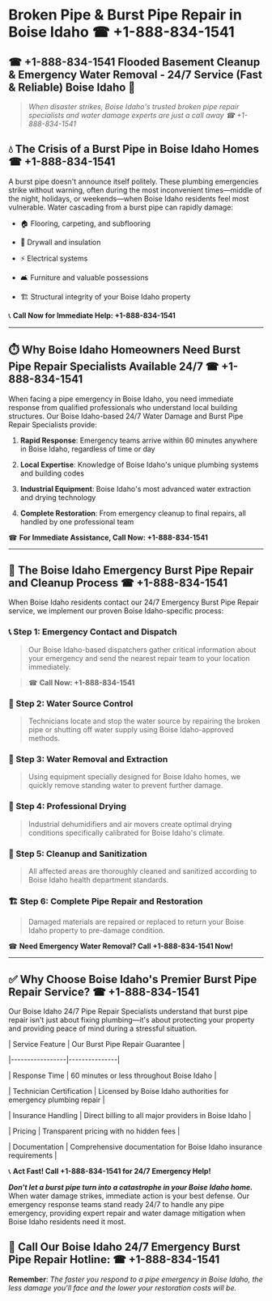 # Broken Pipe & Burst Pipe Repair in Boise Idaho ☎ +1-888-834-1541  
## ☎ +1-888-834-1541 Flooded Basement Cleanup & Emergency Water Removal - 24/7 Service (Fast & Reliable) Boise Idaho 🚨  

> *When disaster strikes, Boise Idaho's trusted broken pipe repair specialists and water damage experts are just a call away ☎ +1-888-834-1541*  

## 💧 The Crisis of a Burst Pipe in Boise Idaho Homes ☎ +1-888-834-1541  

A burst pipe doesn't announce itself politely. These plumbing emergencies strike without warning, often during the most inconvenient times—middle of the night, holidays, or weekends—when Boise Idaho residents feel most vulnerable. Water cascading from a burst pipe can rapidly damage:  

* 🏠 Flooring, carpeting, and subflooring  
* 🧱 Drywall and insulation  
* ⚡ Electrical systems  
* 🛋️ Furniture and valuable possessions  
* 🏗️ Structural integrity of your Boise Idaho property  

📞 **Call Now for Immediate Help: +1-888-834-1541**  

---  

## ⏱️ Why Boise Idaho Homeowners Need Burst Pipe Repair Specialists Available 24/7 ☎ +1-888-834-1541  

When facing a pipe emergency in Boise Idaho, you need immediate response from qualified professionals who understand local building structures. Our Boise Idaho-based 24/7 Water Damage and Burst Pipe Repair Specialists provide:  

1. **Rapid Response**: Emergency teams arrive within 60 minutes anywhere in Boise Idaho, regardless of time or day  
2. **Local Expertise**: Knowledge of Boise Idaho's unique plumbing systems and building codes  
3. **Industrial Equipment**: Boise Idaho's most advanced water extraction and drying technology  
4. **Complete Restoration**: From emergency cleanup to final repairs, all handled by one professional team  

☎ **For Immediate Assistance, Call Now: +1-888-834-1541**  

---  

## 🔧 The Boise Idaho Emergency Burst Pipe Repair and Cleanup Process ☎ +1-888-834-1541  

When Boise Idaho residents contact our 24/7 Emergency Burst Pipe Repair service, we implement our proven Boise Idaho-specific process:  

### 📞 Step 1: Emergency Contact and Dispatch  
> Our Boise Idaho-based dispatchers gather critical information about your emergency and send the nearest repair team to your location immediately.  
> ☎ **Call Now: +1-888-834-1541**  

### 🚿 Step 2: Water Source Control  
> Technicians locate and stop the water source by repairing the broken pipe or shutting off water supply using Boise Idaho-approved methods.  

### 🌊 Step 3: Water Removal and Extraction  
> Using equipment specially designed for Boise Idaho homes, we quickly remove standing water to prevent further damage.  

### 💨 Step 4: Professional Drying  
> Industrial dehumidifiers and air movers create optimal drying conditions specifically calibrated for Boise Idaho's climate.  

### 🧼 Step 5: Cleanup and Sanitization  
> All affected areas are thoroughly cleaned and sanitized according to Boise Idaho health department standards.  

### 🏗️ Step 6: Complete Pipe Repair and Restoration  
> Damaged materials are repaired or replaced to return your Boise Idaho property to pre-damage condition.  

☎ **Need Emergency Water Removal? Call +1-888-834-1541 Now!**  

---  

## ✅ Why Choose Boise Idaho's Premier Burst Pipe Repair Service? ☎ +1-888-834-1541  

Our Boise Idaho 24/7 Pipe Repair Specialists understand that burst pipe repair isn't just about fixing plumbing—it's about protecting your property and providing peace of mind during a stressful situation.  

| Service Feature | Our Burst Pipe Repair Guarantee |  
|-----------------|---------------|  
| Response Time | 60 minutes or less throughout Boise Idaho |  
| Technician Certification | Licensed by Boise Idaho authorities for emergency plumbing repair |  
| Insurance Handling | Direct billing to all major providers in Boise Idaho |  
| Pricing | Transparent pricing with no hidden fees |  
| Documentation | Comprehensive documentation for Boise Idaho insurance requirements |  

📞 **Act Fast! Call +1-888-834-1541 for 24/7 Emergency Help!**  

***Don't let a burst pipe turn into a catastrophe in your Boise Idaho home.*** When water damage strikes, immediate action is your best defense. Our emergency response teams stand ready 24/7 to handle any pipe emergency, providing expert repair and water damage mitigation when Boise Idaho residents need it most.  

## 📱 Call Our Boise Idaho 24/7 Emergency Burst Pipe Repair Hotline: ☎ +1-888-834-1541  

**Remember**: *The faster you respond to a pipe emergency in Boise Idaho, the less damage you'll face and the lower your restoration costs will be.*